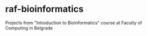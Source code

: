 # raf-bioinformatics
Projects from "Introduction to Bioinformatics" course at Faculty of Computing in Belgrade
